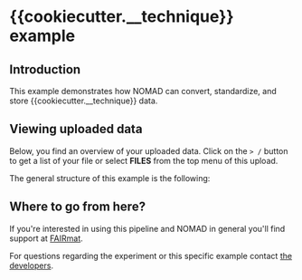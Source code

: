 # {{cookiecutter.__technique}} example

## Introduction

This example demonstrates how NOMAD can convert, standardize, and store {{cookiecutter.__technique}} data.

## Viewing uploaded data

Below, you find an overview of your uploaded data.
Click on the `> /` button to get a list of your file or select **FILES** from the top menu of this upload.

The general structure of this example is the following:

## Where to go from here?

If you're interested in using this pipeline and NOMAD in general you'll find support at [FAIRmat](https://www.fairmat-nfdi.eu/fairmat/).

For questions regarding the experiment or this specific example contact [the developers](https://fairmat-nfdi.github.io/pynxtools-{{cookiecutter.reader_name}}/contact.html).
